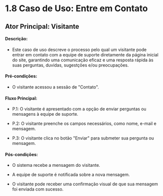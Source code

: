 # 1.8 Caso de Uso: Entre em Contato 

## Ator Principal: Visitante 


#### Descrição: 

-  Este caso de uso descreve o processo pelo qual um visitante pode entrar em contato com a equipe de suporte diretamente da página inicial do site, garantindo uma comunicação eficaz e uma resposta rápida às suas perguntas, duvidas, sugestções e/ou preocupações.


#### Pré-condições:

- O visitante acessou a sessão de "Contato".

#### Fluxo Principal:

- P.1: O visitante é apresentado com a opção de enviar perguntas ou mensagens à equipe de suporte.

- P.2: O visitante preenche os campos necessários, como nome, e-mail e mensagem.

- P.3: O visitante clica no botão "Enviar" para submeter sua pergunta ou mensagem.


#### Pós-condições:

- O sistema recebe a mensagem do visitante.

- A equipe de suporte é notificada sobre a nova mensagem.

- O visitante pode receber uma confirmação visual de que sua mensagem foi enviada com sucesso.